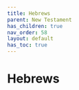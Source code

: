 ```yaml
---
title: Hebrews
parent: New Testament
has_children: true
nav_order: 58
layout: default
has_toc: true
---
```


# Hebrews
